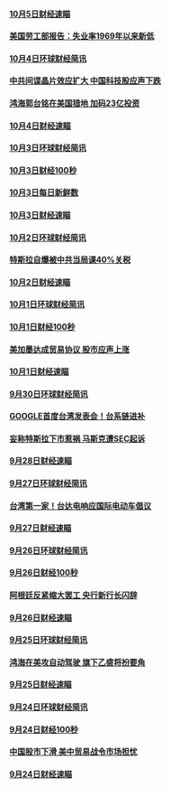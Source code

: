 #### [10月5日财经速瞄](../pages/news208/a1394260.md?t=10062131) 

#### [美国劳工部报告：失业率1969年以来新低](../pages/news208/a1394221.md?t=10062131) 

#### [10月4日环球财经简讯](../pages/news208/a1394211.md?t=10062131) 

#### [中共间谍晶片效应扩大 中国科技股应声下跌](../pages/news208/a1394210.md?t=10062131) 

#### [鸿海郭台铭在美国猎地 加码23亿投资](../pages/news208/a1394184.md?t=10062131) 

#### [10月4日财经速瞄](../pages/news208/a1394104.md?t=10062131) 

#### [10月3日环球财经简讯](../pages/news208/a1394057.md?t=10062131) 

#### [10月3日财经100秒](../pages/news208/a1394034.md?t=10062131) 

#### [10月3日每日新鲜数](../pages/news208/a1393967.md?t=10062131) 

#### [10月3日财经速瞄](../pages/news208/a1393964.md?t=10062131) 

#### [10月2日环球财经简讯](../pages/news208/a1393924.md?t=10062131) 

#### [特斯拉自爆被中共当局课40%关税](../pages/news208/a1393910.md?t=10062131) 

#### [10月2日财经速瞄](../pages/news208/a1393834.md?t=10062131) 

#### [10月1日环球财经简讯](../pages/news208/a1393775.md?t=10062131) 

#### [10月1日财经100秒](../pages/news208/a1393754.md?t=10062131) 

#### [美加墨达成贸易协议 股市应声上涨](../pages/news208/a1393738.md?t=10062131) 

#### [10月1日财经速瞄](../pages/news208/a1393681.md?t=10062131) 

#### [9月30日环球财经简讯](../pages/news208/a1393638.md?t=10062131) 

#### [GOOGLE首度台湾发表会！台系链进补](../pages/news208/a1393612.md?t=10062131) 

#### [妄称特斯拉下市惹祸 马斯克遭SEC起诉](../pages/news208/a1393392.md?t=10062131) 

#### [9月28日财经速瞄](../pages/news208/a1393394.md?t=10062131) 

#### [9月27日环球财经简讯](../pages/news208/a1393337.md?t=10062131) 

#### [台湾第一家！台达电响应国际电动车倡议](../pages/news208/a1393319.md?t=10062131) 

#### [9月27日财经速瞄](../pages/news208/a1393242.md?t=10062131) 

#### [9月26日环球财经简讯](../pages/news208/a1393188.md?t=10062131) 

#### [9月26日财经100秒](../pages/news208/a1393159.md?t=10062131) 

#### [阿根廷反紧缩大罢工 央行新行长闪辞](../pages/news208/a1393091.md?t=10062131) 

#### [9月26日财经速瞄](../pages/news208/a1393087.md?t=10062131) 

#### [9月25日环球财经简讯](../pages/news208/a1393038.md?t=10062131) 

#### [鸿海在美攻自动驾驶 旗下乙盛将扮要角](../pages/news208/a1393021.md?t=10062131) 

#### [9月25日财经速瞄](../pages/news208/a1392936.md?t=10062131) 

#### [9月24日环球财经简讯](../pages/news208/a1392891.md?t=10062131) 

#### [9月24日财经100秒](../pages/news208/a1392876.md?t=10062131) 

#### [中国股市下滑 美中贸易战令市场担忧](../pages/news208/a1392874.md?t=10062131) 

#### [9月24日财经速瞄](../pages/news208/a1392794.md?t=10062131) 

